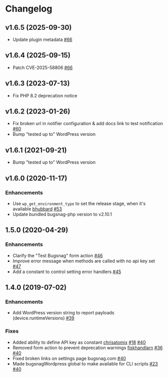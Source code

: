 Changelog
=========

## v1.6.5 (2025-09-30)

* Update plugin metadata [#66](https://github.com/bugsnag/bugsnag-wordpress/pull/67)

## v1.6.4 (2025-09-15)

* Patch CVE-2025-58806 [#66](https://github.com/bugsnag/bugsnag-wordpress/pull/66)

## v1.6.3 (2023-07-13)

* Fix PHP 8.2 deprecation notice

## v1.6.2 (2023-01-26)

* Fix broken url in notifier configuration & add docs link to test notification [#60](https://github.com/bugsnag/bugsnag-wordpress/pull/60)
* Bump "tested up to" WordPress version

## v1.6.1 (2021-09-21)

* Bump "tested up to" WordPress version

## v1.6.0 (2020-11-17)

### Enhancements

* Use `wp_get_environment_type` to set the release stage, when it's available [bhubbard](https://github.com/bhubbard) [#53](https://github.com/bugsnag/bugsnag-wordpress/pull/53)
* Update bundled bugsnag-php version to v2.10.1

## 1.5.0 (2020-04-29)

### Enhancements

* Clarify the "Test Bugsnag" form action [#46](https://github.com/bugsnag/bugsnag-wordpress/pull/46)
* Improve error message when methods are called with no api key set [#47](https://github.com/bugsnag/bugsnag-wordpress/pull/47)
* Add a constant to control setting error handlers [#45](https://github.com/bugsnag/bugsnag-wordpress/pull/45)

## 1.4.0 (2019-07-02)

### Enhancements

* Add WordPress version string to report payloads (device.runtimeVersions) [#39](https://github.com/bugsnag/bugsnag-wordpress/pull/39)

### Fixes

* Added ability to define API key as constant [chrisatomix](https://github.com/chrisatomix) [#18](https://github.com/bugsnag/bugsnag-wordpress/issues/18) [#40](https://github.com/bugsnag/bugsnag-wordpress/pull/40)
* Removed form action to prevent deprecation warnings [fiskhandlarn](https://github.com/fiskhandlarn) [#36](https://github.com/bugsnag/bugsnag-wordpress/issues/36) [#40](https://github.com/bugsnag/bugsnag-wordpress/pull/40)
* Fixed broken links on settings page bugsnag.com [#40](https://github.com/bugsnag/bugsnag-wordpress/pull/40)
* Made bugsnagWordpress global to make available for CLI scripts [#23](https://github.com/bugsnag/bugsnag-wordpress/issues/23) [#40](https://github.com/bugsnag/bugsnag-wordpress/pull/40)
